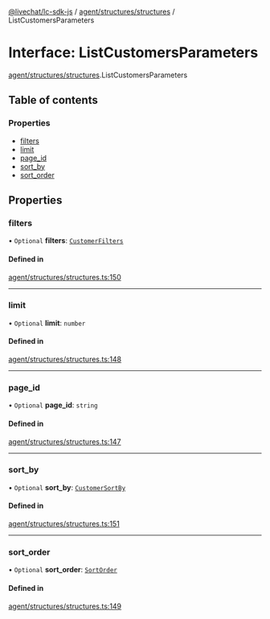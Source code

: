 [@livechat/lc-sdk-js](../README.md) / [agent/structures/structures](../modules/agent_structures_structures.md) / ListCustomersParameters

# Interface: ListCustomersParameters

[agent/structures/structures](../modules/agent_structures_structures.md).ListCustomersParameters

## Table of contents

### Properties

- [filters](agent_structures_structures.ListCustomersParameters.md#filters)
- [limit](agent_structures_structures.ListCustomersParameters.md#limit)
- [page\_id](agent_structures_structures.ListCustomersParameters.md#page_id)
- [sort\_by](agent_structures_structures.ListCustomersParameters.md#sort_by)
- [sort\_order](agent_structures_structures.ListCustomersParameters.md#sort_order)

## Properties

### filters

• `Optional` **filters**: [`CustomerFilters`](agent_structures_filters.CustomerFilters.md)

#### Defined in

[agent/structures/structures.ts:150](https://github.com/livechat/lc-sdk-js/blob/d267eeb/src/agent/structures/structures.ts#L150)

___

### limit

• `Optional` **limit**: `number`

#### Defined in

[agent/structures/structures.ts:148](https://github.com/livechat/lc-sdk-js/blob/d267eeb/src/agent/structures/structures.ts#L148)

___

### page\_id

• `Optional` **page\_id**: `string`

#### Defined in

[agent/structures/structures.ts:147](https://github.com/livechat/lc-sdk-js/blob/d267eeb/src/agent/structures/structures.ts#L147)

___

### sort\_by

• `Optional` **sort\_by**: [`CustomerSortBy`](../enums/agent_structures_structures.CustomerSortBy.md)

#### Defined in

[agent/structures/structures.ts:151](https://github.com/livechat/lc-sdk-js/blob/d267eeb/src/agent/structures/structures.ts#L151)

___

### sort\_order

• `Optional` **sort\_order**: [`SortOrder`](../enums/agent_structures_structures.SortOrder.md)

#### Defined in

[agent/structures/structures.ts:149](https://github.com/livechat/lc-sdk-js/blob/d267eeb/src/agent/structures/structures.ts#L149)
